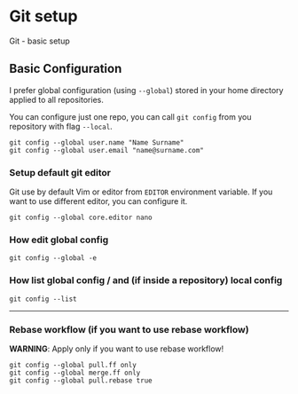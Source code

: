 # Git setup

Git - basic setup

## Basic Configuration

I prefer global configuration (using `--global`) stored in your home directory applied to all repositories.

You can configure just one repo, you can call `git config` from you repository with flag `--local`.

```
git config --global user.name "Name Surname"
git config --global user.email "name@surname.com"
```

### Setup default git editor

Git use by default Vim or editor from `EDITOR` environment variable. If you want to use different editor, you can configure it.

```
git config --global core.editor nano
```

### How edit global config

```
git config --global -e
```

### How list global config / and (if inside a repository) local config

```
git config --list
```
---
### Rebase workflow (if you want to use rebase workflow)

**WARNING**: Apply only if you want to use rebase workflow!

```
git config --global pull.ff only
git config --global merge.ff only
git config --global pull.rebase true
```
